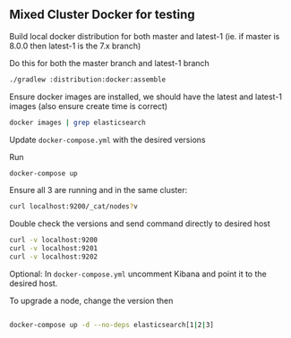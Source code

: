 Mixed Cluster Docker for testing
----------

Build local docker distribution for both master and latest-1 (ie. if master is 8.0.0 then latest-1 is the 7.x branch)

Do this for both the master branch and latest-1 branch
```bash
./gradlew :distribution:docker:assemble
```

Ensure docker images are installed, we should have the latest and latest-1 images (also ensure create time is correct)
```bash
docker images | grep elasticsearch
```

Update `docker-compose.yml` with the desired versions 

Run
```bash
docker-compose up
```

Ensure all 3 are running and in the same cluster:
```bash
curl localhost:9200/_cat/nodes?v
```

Double check the versions and send command directly to desired host

```bash
curl -v localhost:9200
curl -v localhost:9201
curl -v localhost:9202
```

Optional: In `docker-compose.yml` uncomment Kibana and point it to the desired host.


To upgrade a node, change the version then
```bash

docker-compose up -d --no-deps elasticsearch[1|2|3]
```